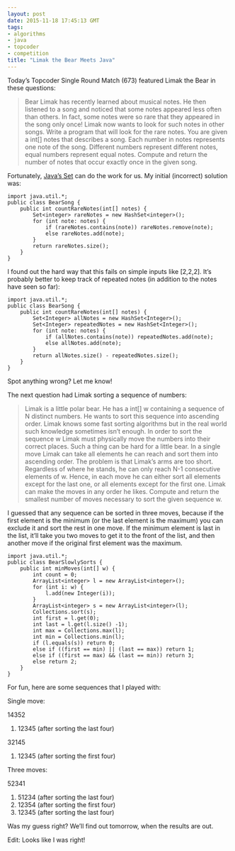 ```yaml
---
layout: post
date: 2015-11-18 17:45:13 GMT
tags:
- algorithms
- java
- topcoder
- competition
title: "Limak the Bear Meets Java"
---
```

Today’s Topcoder Single Round Match (673) featured Limak the Bear in these questions:

> Bear Limak has recently learned about musical notes. He then listened to a song and noticed that some notes appeared less often than others. In fact, some notes were so rare that they appeared in the song only once!
> Limak now wants to look for such notes in other songs. Write a program that will look for the rare notes.
> You are given a int[] notes that describes a song. Each number in notes represents one note of the song. Different numbers represent different notes, equal numbers represent equal notes.
> Compute and return the number of notes that occur exactly once in the given song.

Fortunately, [Java’s Set](http://docs.oracle.com/javase/7/docs/api/java/util/Set.html) can do the work for us. My initial (incorrect) solution was:

    import java.util.*;
    public class BearSong {
        public int countRareNotes(int[] notes) {
            Set<integer> rareNotes = new HashSet<integer>();
            for (int note: notes) {
                if (rareNotes.contains(note)) rareNotes.remove(note);
                else rareNotes.add(note);
            }
            return rareNotes.size(); 
        }
    }
    
I found out the hard way that this fails on simple inputs like [2,2,2]. It’s probably better to keep track of repeated notes (in addition to the notes have seen so far):

    import java.util.*;
    public class BearSong {
        public int countRareNotes(int[] notes) {
            Set<Integer> allNotes = new HashSet<Integer>();
            Set<Integer> repeatedNotes = new HashSet<Integer>();
            for (int note: notes) {
                if (allNotes.contains(note)) repeatedNotes.add(note);
                else allNotes.add(note);
            }
            return allNotes.size() - repeatedNotes.size(); 
        }
    }
    
Spot anything wrong? Let me know!

The next question had Limak sorting a sequence of numbers:

> Limak is a little polar bear. He has a int[] w containing a sequence of N distinct numbers. He wants to sort this sequence into ascending order.
> Limak knows some fast sorting algorithms but in the real world such knowledge sometimes isn’t enough. In order to sort the sequence w Limak must physically move the numbers into their correct places. Such a thing can be hard for a little bear.
> In a single move Limak can take all elements he can reach and sort them into ascending order. The problem is that Limak’s arms are too short. Regardless of where he stands, he can only reach N-1 consecutive elements of w. Hence, in each move he can either sort all elements except for the last one, or all elements except for the first one.
> Limak can make the moves in any order he likes. Compute and return the smallest number of moves necessary to sort the given sequence w.


I guessed that any sequence can be sorted in three moves, because if the first element is the minimum (or the last element is the maximum) you can exclude it and sort the rest in one move. If the minimum element is last in the list, it’ll take you two moves to get it to the front of the list, and then another move if the original first element was the maximum.

    import java.util.*;
    public class BearSlowlySorts {
        public int minMoves(int[] w) {
            int count = 0;
            ArrayList<integer> l = new ArrayList<integer>();
            for (int i: w) {
                l.add(new Integer(i));
            }
            ArrayList<integer> s = new ArrayList<integer>(l);
            Collections.sort(s);
            int first = l.get(0);
            int last = l.get(l.size() -1);
            int max = Collections.max(l);
            int min = Collections.min(l);
            if (l.equals(s)) return 0;
            else if ((first == min) || (last == max)) return 1;
            else if ((first == max) && (last == min)) return 3;
            else return 2;
        }
    }
    
For fun, here are some sequences that I played with:

Single move:

14352

1. 12345 (after sorting the last four)

32145

1. 12345 (after sorting the first four)

Three moves:

52341

1. 51234 (after sorting the last four)
2. 12354 (after sorting the first four)
3. 12345 (after sorting the last four)

Was my guess right? We’ll find out tomorrow, when the results are out. </integer></integer></integer></integer></integer></integer>

Edit: Looks like I was right!